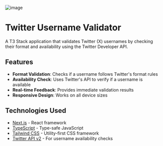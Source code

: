 ![image](https://github.com/user-attachments/assets/d264ed4c-2d66-4f36-b556-28e7b33d3500)

# Twitter Username Validator

A T3 Stack application that validates Twitter (X) usernames by checking their format and availability using the Twitter Developer API.

## Features

- **Format Validation**: Checks if a username follows Twitter's format rules
- **Availability Check**: Uses Twitter's API to verify if a username is available
- **Real-time Feedback**: Provides immediate validation results
- **Responsive Design**: Works on all device sizes

## Technologies Used

- [Next.js](https://nextjs.org/) - React framework
- [TypeScript](https://www.typescriptlang.org/) - Type-safe JavaScript
- [Tailwind CSS](https://tailwindcss.com/) - Utility-first CSS framework
- [Twitter API v2](https://developer.twitter.com/en/docs/twitter-api) - For username availability checks


